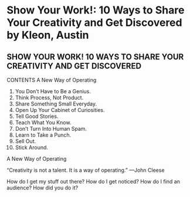 # Show Your Work!: 10 Ways to Share Your Creativity and Get Discovered by  Kleon, Austin

## SHOW YOUR WORK! 10 WAYS TO SHARE YOUR CREATIVITY AND GET DISCOVERED

CONTENTS A New Way of Operating

1. You Don’t Have to Be a Genius.
2. Think Process, Not Product.
3. Share Something Small Everyday.
4. Open Up Your Cabinet of Curiosities.
5. Tell Good Stories.
6. Teach What You Know.
7. Don’t Turn Into Human Spam.
8. Learn to Take a Punch.
9. Sell Out.
10. Stick Around.

A New Way of Operating

“Creativity is not a talent. It is a way of operating.” —John Cleese

How do I get my stuff out there?
How do I get noticed?
How do I find an audience?
How did you do it?
